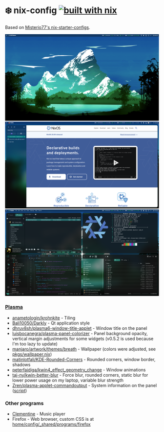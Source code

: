 # ❄️ nix-config [![built with nix](https://img.shields.io/static/v1?logo=nixos&logoColor=white&label=&message=Built%20with%20Nix&color=41439a)](https://builtwithnix.org)

Based on [Misterio77's nix-starter-configs](https://github.com/Misterio77/nix-starter-configs).

![Desktop](images/screenshots/desktop.png)
![Firefox](images/screenshots/firefox.png)
![Random stuff](images/screenshots/randomstuff.png)

### [Plasma](home/config/_shared/programs/plasma)
- [anametologin/krohnkite](https://github.com/anametologin/krohnkite) - Tiling
- [Bali10050/Darkly](https://github.com/Bali10050/Darkly) - Qt application style
- [dhruv8sh/plasma6-window-title-applet](https://github.com/dhruv8sh/plasma6-window-title-applet) - Window title on the panel
- [luisbocanegra/plasma-panel-colorizer](https://github.com/luisbocanegra/plasma-panel-colorizer) - Panel background opacity, vertical margin adjustments for some widgets (v0.5.2 is used because I'm too lazy to update)
- [manjaro/artwork/themes/breath](https://gitlab.manjaro.org/artwork/themes/breath) - Wallpaper (colors were adjusted, see [pkgs/wallpaper.nix](pkgs/wallpaper.nix))
- [matinlotfali/KDE-Rounded-Corners](https://github.com/matinlotfali/KDE-Rounded-Corners) - Rounded corners, window border, shadows
- [peterfajdiga/kwin4_effect_geometry_change](https://github.com/peterfajdiga/kwin4_effect_geometry_change) - Window animations
- [taj-ny/kwin-better-blur](https://github.com/taj-ny/kwin-effects-forceblur) - Force blur, rounded corners, static blur for lower power usage on my laptop, variable blur strength
- [Zren/plasma-applet-commandoutput](https://github.com/Zren/plasma-applet-commandoutput) - System information on the panel ([script](pkgs/panel-system-info/main.py))

### Other programs
- [Clementine](https://github.com/clementine-player/Clementine) - Music player
- Firefox - Web browser, custom CSS is at [home/config/_shared/programs/firefox](home/config/_shared/programs/firefox)